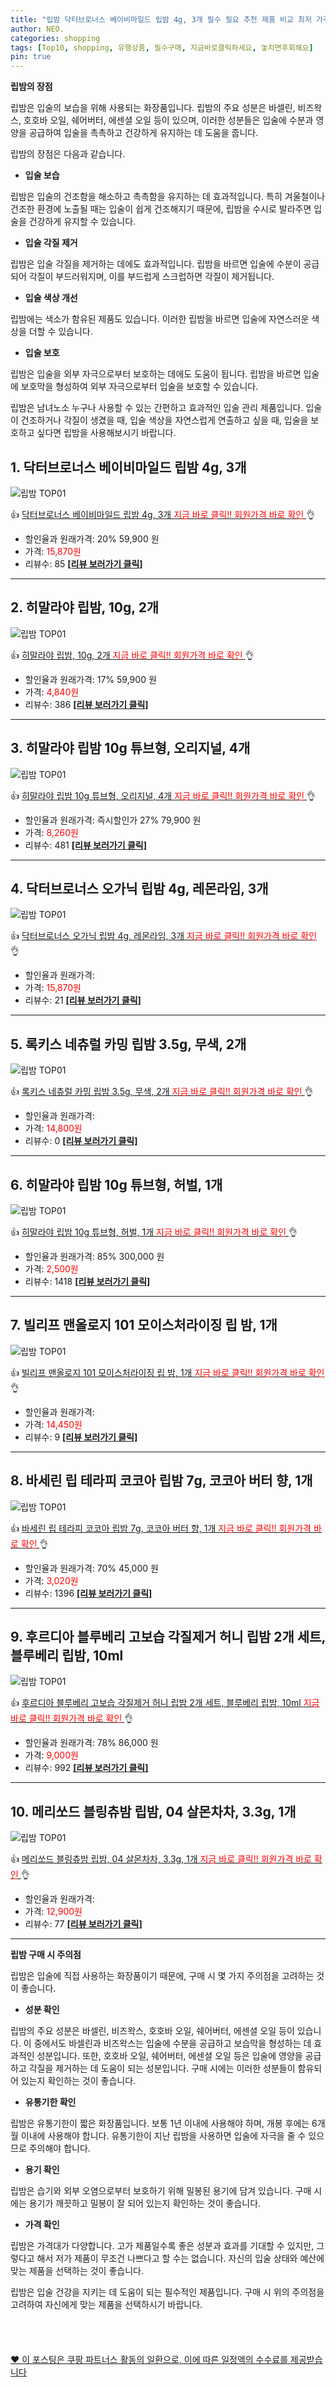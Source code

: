 ```yaml
---
title: "립밤 닥터브로너스 베이비마일드 립밤 4g, 3개 필수 필요 추천 제품 비교 최저 가격 비교 장점 구매 후기 구매평"
author: NEO.
categories: shopping
tags: [Top10, shopping, 유행상품, 필수구매, 지금바로클릭하세요, 놓치면후회해요]
pin: true
---
```

**립밤의 장점**

립밤은 입술의 보습을 위해 사용되는 화장품입니다. 립밤의 주요 성분은 바셀린, 비즈왁스, 호호바 오일, 쉐어버터, 에센셜 오일 등이 있으며, 이러한 성분들은 입술에 수분과 영양을 공급하여 입술을 촉촉하고 건강하게 유지하는 데 도움을 줍니다.

립밤의 장점은 다음과 같습니다.

* **입술 보습**

립밤은 입술의 건조함을 해소하고 촉촉함을 유지하는 데 효과적입니다. 특히 겨울철이나 건조한 환경에 노출될 때는 입술이 쉽게 건조해지기 때문에, 립밤을 수시로 발라주면 입술을 건강하게 유지할 수 있습니다.

* **입술 각질 제거**

립밤은 입술 각질을 제거하는 데에도 효과적입니다. 립밤을 바르면 입술에 수분이 공급되어 각질이 부드러워지며, 이를 부드럽게 스크럽하면 각질이 제거됩니다.

* **입술 색상 개선**

립밤에는 색소가 함유된 제품도 있습니다. 이러한 립밤을 바르면 입술에 자연스러운 색상을 더할 수 있습니다.

* **입술 보호**

립밤은 입술을 외부 자극으로부터 보호하는 데에도 도움이 됩니다. 립밤을 바르면 입술에 보호막을 형성하여 외부 자극으로부터 입술을 보호할 수 있습니다.

립밤은 남녀노소 누구나 사용할 수 있는 간편하고 효과적인 입술 관리 제품입니다. 입술이 건조하거나 각질이 생겼을 때, 입술 색상을 자연스럽게 연출하고 싶을 때, 입술을 보호하고 싶다면 립밤을 사용해보시기 바랍니다.

   

## 1. 닥터브로너스 베이비마일드 립밤 4g, 3개

![립밤 TOP01](https://thumbnail6.coupangcdn.com/thumbnails/remote/490x490ex/image/retail/images/33248569553234-cb4773e9-a5ed-477d-a3b5-a9e56d8ead1a.jpg)


👍 [닥터브로너스 베이비마일드 립밤 4g, 3개 <font color=red> 지금 바로 클릭!! 회원가격 바로 확인 </font> ](https://link.coupang.com/re/AFFSDP?lptag=AF3617701&subid=GithubCoopas&pageKey=130666514&traceid=V0-153&itemId=19167892434&vendorItemId=70229782118) 👌 


- 할인율과 원래가격: 20%  59,900   원
- 가격: <span style='color:red'>15,870원</span>
- 리뷰수: 85  [**[리뷰 보러가기 클릭]**](https://link.coupang.com/re/AFFSDP?lptag=AF3617701&subid=GithubCoopas&pageKey=130666514&traceid=V0-153&itemId=19167892434&vendorItemId=70229782118)

---


   

## 2. 히말라야 립밤, 10g, 2개

![립밤 TOP01](https://thumbnail8.coupangcdn.com/thumbnails/remote/490x490ex/image/product/image/vendoritem/2019/06/12/3011049552/2e185311-53d9-4b13-922c-cae2fc0a7b4a.jpg)


👍 [히말라야 립밤, 10g, 2개 <font color=red> 지금 바로 클릭!! 회원가격 바로 확인 </font> ](https://link.coupang.com/re/AFFSDP?lptag=AF3617701&subid=GithubCoopas&pageKey=120680&traceid=V0-153&itemId=8040718&vendorItemId=3011049552) 👌 


- 할인율과 원래가격: 17%  59,900   원
- 가격: <span style='color:red'>4,840원</span>
- 리뷰수: 386  [**[리뷰 보러가기 클릭]**](https://link.coupang.com/re/AFFSDP?lptag=AF3617701&subid=GithubCoopas&pageKey=120680&traceid=V0-153&itemId=8040718&vendorItemId=3011049552)

---


   

## 3. 히말라야 립밤 10g 튜브형, 오리지널, 4개

![립밤 TOP01](https://thumbnail10.coupangcdn.com/thumbnails/remote/490x490ex/image/retail/images/2616948190755775-7199eb99-5ed4-4096-b0a7-aebfc1793a8d.jpg)


👍 [히말라야 립밤 10g 튜브형, 오리지널, 4개 <font color=red> 지금 바로 클릭!! 회원가격 바로 확인 </font> ](https://link.coupang.com/re/AFFSDP?lptag=AF3617701&subid=GithubCoopas&pageKey=120680&traceid=V0-153&itemId=17780530699&vendorItemId=71644650024) 👌 


- 할인율과 원래가격: 즉시할인가 27%  79,900   원
- 가격: <span style='color:red'>8,260원</span>
- 리뷰수: 481  [**[리뷰 보러가기 클릭]**](https://link.coupang.com/re/AFFSDP?lptag=AF3617701&subid=GithubCoopas&pageKey=120680&traceid=V0-153&itemId=17780530699&vendorItemId=71644650024)

---


   

## 4. 닥터브로너스 오가닉 립밤 4g, 레몬라임, 3개

![립밤 TOP01](https://thumbnail9.coupangcdn.com/thumbnails/remote/490x490ex/image/retail/images/4921241179843054-9a886cfe-b336-495e-842c-adfd181a3294.jpg)


👍 [닥터브로너스 오가닉 립밤 4g, 레몬라임, 3개 <font color=red> 지금 바로 클릭!! 회원가격 바로 확인 </font> ](https://link.coupang.com/re/AFFSDP?lptag=AF3617701&subid=GithubCoopas&pageKey=130666514&traceid=V0-153&itemId=2245619797&vendorItemId=70243043355) 👌 


- 할인율과 원래가격: 
- 가격: <span style='color:red'>15,870원</span>
- 리뷰수: 21  [**[리뷰 보러가기 클릭]**](https://link.coupang.com/re/AFFSDP?lptag=AF3617701&subid=GithubCoopas&pageKey=130666514&traceid=V0-153&itemId=2245619797&vendorItemId=70243043355)

---


   

## 5. 록키스 네츄럴 카밍 립밤 3.5g, 무색, 2개

![립밤 TOP01](https://thumbnail9.coupangcdn.com/thumbnails/remote/490x490ex/image/vendor_inventory/098f/4a7dea3ace676d580092620a70573711cdef2d75d19bc08fa887e72accde.jpg)


👍 [록키스 네츄럴 카밍 립밤 3.5g, 무색, 2개 <font color=red> 지금 바로 클릭!! 회원가격 바로 확인 </font> ](https://link.coupang.com/re/AFFSDP?lptag=AF3617701&subid=GithubCoopas&pageKey=5796945768&traceid=V0-153&itemId=19369480619&vendorItemId=86894452436) 👌 


- 할인율과 원래가격: 
- 가격: <span style='color:red'>14,800원</span>
- 리뷰수: 0  [**[리뷰 보러가기 클릭]**](https://link.coupang.com/re/AFFSDP?lptag=AF3617701&subid=GithubCoopas&pageKey=5796945768&traceid=V0-153&itemId=19369480619&vendorItemId=86894452436)

---


   

## 6. 히말라야 립밤 10g 튜브형, 허벌, 1개

![립밤 TOP01](https://thumbnail6.coupangcdn.com/thumbnails/remote/490x490ex/image/product/image/vendoritem/2019/06/10/3000155388/c6306afa-5ffc-4d8b-b022-2bdaad1c9afb.jpg)


👍 [히말라야 립밤 10g 튜브형, 허벌, 1개 <font color=red> 지금 바로 클릭!! 회원가격 바로 확인 </font> ](https://link.coupang.com/re/AFFSDP?lptag=AF3617701&subid=GithubCoopas&pageKey=120680&traceid=V0-153&itemId=224925&vendorItemId=3000155388) 👌 


- 할인율과 원래가격: 85%  300,000   원
- 가격: <span style='color:red'>2,500원</span>
- 리뷰수: 1418  [**[리뷰 보러가기 클릭]**](https://link.coupang.com/re/AFFSDP?lptag=AF3617701&subid=GithubCoopas&pageKey=120680&traceid=V0-153&itemId=224925&vendorItemId=3000155388)

---


   

## 7. 빌리프 맨올로지 101 모이스처라이징 립 밤, 1개

![립밤 TOP01](https://thumbnail7.coupangcdn.com/thumbnails/remote/490x490ex/image/vendor_inventory/e2d2/0446b4443989caeb6dd0b9cace0d56a36d2142085b3fea378467657a5630.jpg)


👍 [빌리프 맨올로지 101 모이스처라이징 립 밤, 1개 <font color=red> 지금 바로 클릭!! 회원가격 바로 확인 </font> ](https://link.coupang.com/re/AFFSDP?lptag=AF3617701&subid=GithubCoopas&pageKey=7407830055&traceid=V0-153&itemId=19233555714&vendorItemId=86350016276) 👌 


- 할인율과 원래가격: 
- 가격: <span style='color:red'>14,450원</span>
- 리뷰수: 9  [**[리뷰 보러가기 클릭]**](https://link.coupang.com/re/AFFSDP?lptag=AF3617701&subid=GithubCoopas&pageKey=7407830055&traceid=V0-153&itemId=19233555714&vendorItemId=86350016276)

---


   

## 8. 바세린 립 테라피 코코아 립밤 7g, 코코아 버터 향, 1개

![립밤 TOP01](https://thumbnail9.coupangcdn.com/thumbnails/remote/490x490ex/image/retail/images/3659120145936114-5b025f7a-f453-4415-a257-0b10bcda1a7c.jpg)


👍 [바세린 립 테라피 코코아 립밤 7g, 코코아 버터 향, 1개 <font color=red> 지금 바로 클릭!! 회원가격 바로 확인 </font> ](https://link.coupang.com/re/AFFSDP?lptag=AF3617701&subid=GithubCoopas&pageKey=7673486&traceid=V0-153&itemId=8537431484&vendorItemId=71652707996) 👌 


- 할인율과 원래가격: 70%  45,000   원
- 가격: <span style='color:red'>3,020원</span>
- 리뷰수: 1396  [**[리뷰 보러가기 클릭]**](https://link.coupang.com/re/AFFSDP?lptag=AF3617701&subid=GithubCoopas&pageKey=7673486&traceid=V0-153&itemId=8537431484&vendorItemId=71652707996)

---


   

## 9. 후르디아 블루베리 고보습 각질제거 허니 립밤 2개 세트, 블루베리 립밤, 10ml

![립밤 TOP01](https://thumbnail9.coupangcdn.com/thumbnails/remote/490x490ex/image/vendor_inventory/cc65/5ccf620d2b93a5434401755a31c2c451a69bd32135cb3b2a3aa215e7948b.jpg)


👍 [후르디아 블루베리 고보습 각질제거 허니 립밤 2개 세트, 블루베리 립밤, 10ml <font color=red> 지금 바로 클릭!! 회원가격 바로 확인 </font> ](https://link.coupang.com/re/AFFSDP?lptag=AF3617701&subid=GithubCoopas&pageKey=331121047&traceid=V0-153&itemId=3593304437&vendorItemId=70227125294) 👌 


- 할인율과 원래가격: 78%  86,000   원
- 가격: <span style='color:red'>9,000원</span>
- 리뷰수: 992  [**[리뷰 보러가기 클릭]**](https://link.coupang.com/re/AFFSDP?lptag=AF3617701&subid=GithubCoopas&pageKey=331121047&traceid=V0-153&itemId=3593304437&vendorItemId=70227125294)

---


   

## 10. 메리쏘드 블링츄밤 립밤, 04 살몬차차, 3.3g, 1개

![립밤 TOP01](https://thumbnail8.coupangcdn.com/thumbnails/remote/490x490ex/image/retail/images/1504744490143796-7bd6e987-4648-4899-ba33-26d60417b57b.jpg)


👍 [메리쏘드 블링츄밤 립밤, 04 살몬차차, 3.3g, 1개 <font color=red> 지금 바로 클릭!! 회원가격 바로 확인 </font> ](https://link.coupang.com/re/AFFSDP?lptag=AF3617701&subid=GithubCoopas&pageKey=6360047101&traceid=V0-153&itemId=15253023206&vendorItemId=82473707386) 👌 


- 할인율과 원래가격: 
- 가격: <span style='color:red'>12,900원</span>
- 리뷰수: 77  [**[리뷰 보러가기 클릭]**](https://link.coupang.com/re/AFFSDP?lptag=AF3617701&subid=GithubCoopas&pageKey=6360047101&traceid=V0-153&itemId=15253023206&vendorItemId=82473707386)

---
**립밤 구매 시 주의점**

립밤은 입술에 직접 사용하는 화장품이기 때문에, 구매 시 몇 가지 주의점을 고려하는 것이 좋습니다.

* **성분 확인**

립밤의 주요 성분은 바셀린, 비즈왁스, 호호바 오일, 쉐어버터, 에센셜 오일 등이 있습니다. 이 중에서도 바셀린과 비즈왁스는 입술에 수분을 공급하고 보습막을 형성하는 데 효과적인 성분입니다. 또한, 호호바 오일, 쉐어버터, 에센셜 오일 등은 입술에 영양을 공급하고 각질을 제거하는 데 도움이 되는 성분입니다. 구매 시에는 이러한 성분들이 함유되어 있는지 확인하는 것이 좋습니다.

* **유통기한 확인**

립밤은 유통기한이 짧은 화장품입니다. 보통 1년 이내에 사용해야 하며, 개봉 후에는 6개월 이내에 사용해야 합니다. 유통기한이 지난 립밤을 사용하면 입술에 자극을 줄 수 있으므로 주의해야 합니다.

* **용기 확인**

립밤은 습기와 외부 오염으로부터 보호하기 위해 밀봉된 용기에 담겨 있습니다. 구매 시에는 용기가 깨끗하고 밀봉이 잘 되어 있는지 확인하는 것이 좋습니다.

* **가격 확인**

립밤은 가격대가 다양합니다. 고가 제품일수록 좋은 성분과 효과를 기대할 수 있지만, 그렇다고 해서 저가 제품이 무조건 나쁘다고 할 수는 없습니다. 자신의 입술 상태와 예산에 맞는 제품을 선택하는 것이 좋습니다.

립밤은 입술 건강을 지키는 데 도움이 되는 필수적인 제품입니다. 구매 시 위의 주의점을 고려하여 자신에게 맞는 제품을 선택하시기 바랍니다.<br><br><br><br><br> [ ❤  이 포스팅은 쿠팡 파트너스 활동의 일환으로, 이에 따른 일정액의 수수료를 제공받습니다](https://link.coupang.com/a/bcEFyh)